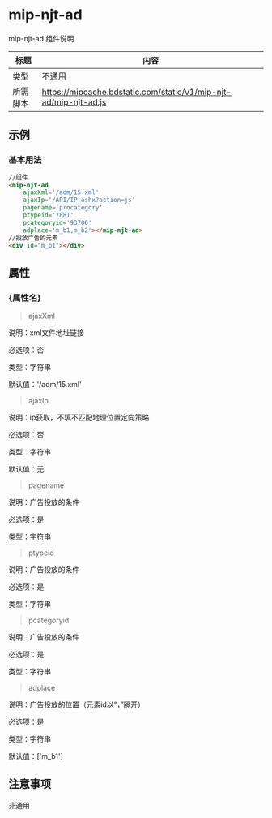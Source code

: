 # mip-njt-ad

mip-njt-ad 组件说明

标题|内容
----|----
类型|不通用
所需脚本|https://mipcache.bdstatic.com/static/v1/mip-njt-ad/mip-njt-ad.js

## 示例

### 基本用法
```html
//组件
<mip-njt-ad 
	ajaxXml='/adm/15.xml'
	ajaxIp='/API/IP.ashx?action=js'
	pagename='procategory'
	ptypeid='7881'
	pcategoryid='93706'
	adplace='m_b1,m_b2'></mip-njt-ad>
//投放广告的元素
<div id="m_b1"></div>
```

## 属性

### {属性名}
>ajaxXml

说明：xml文件地址链接

必选项：否

类型：字符串

默认值：'/adm/15.xml'

>ajaxIp

说明：ip获取，不填不匹配地理位置定向策略

必选项：否

类型：字符串

默认值：无

>pagename

说明：广告投放的条件

必选项：是

类型：字符串

>ptypeid

说明：广告投放的条件

必选项：是

类型：字符串

>pcategoryid

说明：广告投放的条件

必选项：是

类型：字符串

>adplace

说明：广告投放的位置（元素id以“，”隔开）

必选项：是

类型：字符串

默认值：['m_b1']

## 注意事项

非通用

